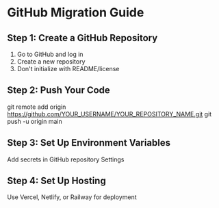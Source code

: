 # GitHub Migration Guide

## Step 1: Create a GitHub Repository
1. Go to GitHub and log in
2. Create a new repository
3. Don't initialize with README/license

## Step 2: Push Your Code
git remote add origin https://github.com/YOUR_USERNAME/YOUR_REPOSITORY_NAME.git
git push -u origin main

## Step 3: Set Up Environment Variables
Add secrets in GitHub repository Settings

## Step 4: Set Up Hosting
Use Vercel, Netlify, or Railway for deployment
